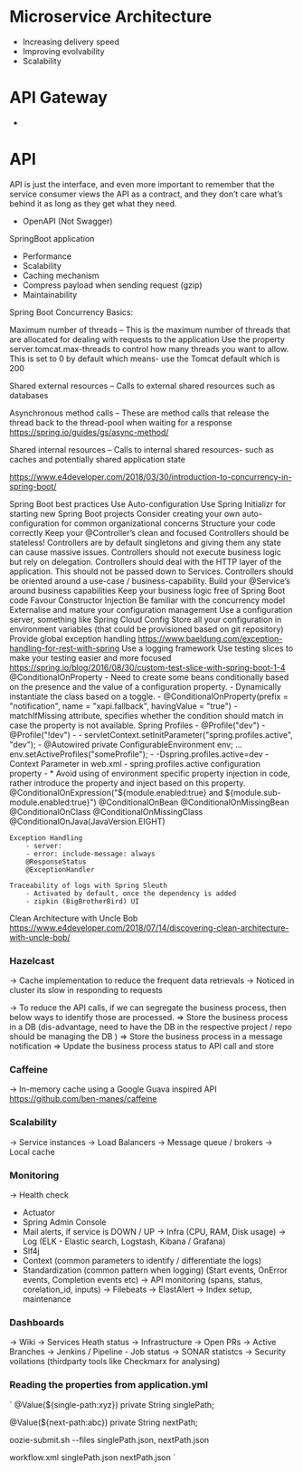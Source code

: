 # Microservice Architecture

 - Increasing delivery speed
 - Improving evolvability 
 - Scalability

# API Gateway
 - 

# API

API is just the interface, and even more important to remember that the 
service consumer views the API as a contract, and they don’t care what’s 
behind it as long as they get what they need.

 - OpenAPI (Not Swagger)
 

SpringBoot application
 - Performance
 - Scalability
 - Caching mechanism
 - Compress payload when sending request (gzip)
 - Maintainability


Spring Boot Concurrency Basics: 

Maximum number of threads – This is the maximum number of threads that are allocated for dealing with requests to the application
	Use the property server.tomcat.max-threads to control how many threads you want to allow. 
	This is set to 0 by default which means- use the Tomcat default which is 200

Shared external resources – Calls to external shared resources such as databases

Asynchronous method calls – These are method calls that release the thread back to the thread-pool when waiting for a response
	https://spring.io/guides/gs/async-method/

Shared internal resources – Calls to internal shared resources- such as caches and potentially shared application state

https://www.e4developer.com/2018/03/30/introduction-to-concurrency-in-spring-boot/


Spring Boot best practices
    Use Auto-configuration
    Use Spring Initializr for starting new Spring Boot projects
    Consider creating your own auto-configuration for common organizational concerns
    Structure your code correctly
    Keep your @Controller’s clean and focused
        Controllers should be stateless! Controllers are by default singletons and giving them any state can cause massive issues.
        Controllers should not execute business logic but rely on delegation.
        Controllers should deal with the HTTP layer of the application. This should not be passed down to Services.
        Controllers should be oriented around a use-case / business-capability.
    Build your @Service’s around business capabilities
    Keep your business logic free of Spring Boot code
    Favour Constructor Injection
    Be familiar with the concurrency model
    Externalise and mature your configuration management
        Use a configuration server, something like Spring Cloud Config
        Store all your configuration in environment variables (that could be provisioned based on git repository)
    Provide global exception handling
        https://www.baeldung.com/exception-handling-for-rest-with-spring
    Use a logging framework
    Use testing slices to make your testing easier and more focused
        https://spring.io/blog/2016/08/30/custom-test-slice-with-spring-boot-1-4
    @ConditionalOnProperty
        - Need to create some beans conditionally based on the presence and the value of a configuration property.
        - Dynamically instantiate the class based on a toggle.
        - @ConditionalOnProperty(prefix = "notification", name = "xapi.fallback", havingValue = "true")
        - matchIfMissing attribute, specifies whether the condition should match in case the property is not available.
    Spring Profiles
        - @Profile("dev")
        - @Profile("!dev")
        - <beans profile="dev">
        - servletContext.setInitParameter("spring.profiles.active", "dev");
        - @Autowired
          private ConfigurableEnvironment env;
          ...
          env.setActiveProfiles("someProfile");
        - -Dspring.profiles.active=dev
        - Context Parameter in web.xml
        - spring.profiles.active configuration property
        - * Avoid using of environment specific property injection in code, rather introduce the property and inject based on this property.
    @ConditionalOnExpression("${module.enabled:true} and ${module.sub-module.enabled:true}")
    @ConditionalOnBean
    @ConditionalOnMissingBean
    @ConditionalOnClass
    @ConditionalOnMissingClass
    @ConditionalOnJava(JavaVersion.EIGHT)

    Exception Handling
        - server: 
        - error: include-message: always 
        @ResponseStatus
        @ExceptionHandler

    Traceability of logs with Spring Sleuth
        - Activated by default, once the dependency is added
        - zipkin (BigBrotherBird) UI

Clean Architecture with Uncle Bob
https://www.e4developer.com/2018/07/14/discovering-clean-architecture-with-uncle-bob/


### Hazelcast 

-> Cache implementation to reduce the frequent data retrievals
-> Noticed in cluster its slow in responding to requests

-> To reduce the API calls, if we can segregate the business process, then below ways to identify those are processed.
=> Store the business process in a DB (dis-advantage, need to have the DB in the respective project / repo should be managing the DB )
=> Store the business process in a message notification 
=> Update the business process status to API call and store 

### Caffeine

-> In-memory cache using a Google Guava inspired API https://github.com/ben-manes/caffeine

### Scalability

-> Service instances
-> Load Balancers
-> Message queue / brokers
-> Local cache

### Monitoring

-> Health check 
   - Actuator 
   - Spring Admin Console
   - Mail alerts, if service is DOWN / UP
-> Infra (CPU, RAM, Disk usage) 
-> Log (ELK - Elastic search, Logstash, Kibana / Grafana)
   - Slf4j
   - Context (common parameters to identify / differentiate the logs)
   - Standardization (common pattern when logging) (Start events, OnError events, Completion events etc)
-> API monitoring (spans, status, corelation_id, inputs) 
-> Filebeats
-> ElastAlert
-> Index setup, maintenance 

### Dashboards

 -> Wiki
 -> Services Heath status
 -> Infrastructure 
 -> Open PRs
 -> Active Branches 
 -> Jenkins / Pipeline
    - Job status
 -> SONAR statistcs
 -> Security voilations (thirdparty tools like Checkmarx for analysing)   


### Reading the properties from application.yml

`
@Value(${single-path:xyz})
private String singlePath; 

@Value(${next-path:abc})
private String nextPath;

oozie-submit.sh
--files singlePath.json, nextPath.json

workflow.xml
   <file>singlePath.json</file>
   <file>nextPath.json</file>
`